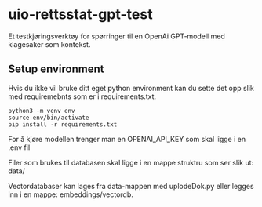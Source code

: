 # uio-rettsstat-gpt-test
Et testkjøringsverktøy for spørringer til en OpenAi GPT-modell med klagesaker som kontekst.


## Setup environment

Hvis du ikke vil bruke ditt eget python environment kan du sette det opp slik med requiremebnts som er i requirements.txt.

```
python3 -m venv env
source env/bin/activate
pip install -r requirements.txt
```


For å kjøre modellen trenger man en OPENAI_API_KEY som skal ligge i en .env fil

Filer som brukes til databasen skal ligge i en mappe struktru som ser slik ut:
data/<dinDataMappe>

Vectordatabaser kan lages fra data-mappen med uplodeDok.py eller legges inn i en mappe: embeddings/vectordb.

